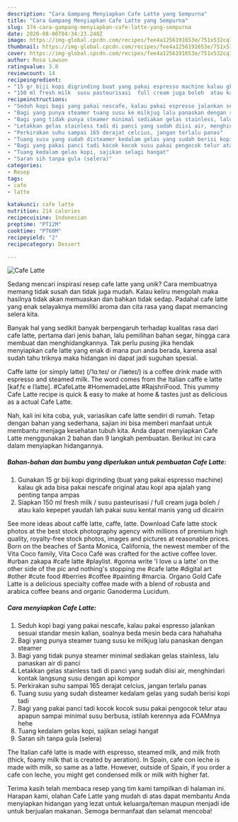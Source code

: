 ```yaml
---
description: "Cara Gampang Menyiapkan Cafe Latte yang Sempurna"
title: "Cara Gampang Menyiapkan Cafe Latte yang Sempurna"
slug: 374-cara-gampang-menyiapkan-cafe-latte-yang-sempurna
date: 2020-08-06T04:34:23.248Z
image: https://img-global.cpcdn.com/recipes/fee4a1256191653e/751x532cq70/cafe-latte-foto-resep-utama.jpg
thumbnail: https://img-global.cpcdn.com/recipes/fee4a1256191653e/751x532cq70/cafe-latte-foto-resep-utama.jpg
cover: https://img-global.cpcdn.com/recipes/fee4a1256191653e/751x532cq70/cafe-latte-foto-resep-utama.jpg
author: Rosa Lawson
ratingvalue: 3.8
reviewcount: 14
recipeingredient:
- "15 gr biji kopi digrinding buat yang pakai espresso machine kalau gk ada bisa pakai nescafe original atau kopi apa ajalah yang penting tanpa ampas"
- "150 ml fresh milk  susu pasteurisasi  full cream juga boleh  atau kalo kepepet yaudah lah pakai susu kental manis yang ud dicairin"
recipeinstructions:
- "Seduh kopi bagi yang pakai nescafe, kalau pakai espresso jalankan sesuai standar mesin kalian, soalnya beda mesin beda cara hahahaha"
- "Bagi yang punya steamer tuang susu ke milkjug lalu panaskan dengan steamer"
- "Bagi yang tidak punya steamer minimal sediakan gelas stainless, lalu panaskan air di panci"
- "Letakkan gelas stainless tadi di panci yang sudah diisi air, menghindari kontak langsung susu dengan api kompor"
- "Perkirakan suhu sampai 165 derajat celcius, jangan terlalu panas"
- "Tuang susu yang sudah disteamer kedalam gelas yang sudah berisi kopi tadi"
- "Bagi yang pakai panci tadi kocok kocok susu pakai pengocok telur atau apapun sampai minimal susu berbusa, istilah kerennya ada FOAMnya hehe"
- "Tuang kedalam gelas kopi, sajikan selagi hangat"
- "Saran sih tanpa gula (selera)"
categories:
- Resep
tags:
- cafe
- latte

katakunci: cafe latte 
nutrition: 214 calories
recipecuisine: Indonesian
preptime: "PT12M"
cooktime: "PT60M"
recipeyield: "2"
recipecategory: Dessert

---
```



![Cafe Latte](https://img-global.cpcdn.com/recipes/fee4a1256191653e/751x532cq70/cafe-latte-foto-resep-utama.jpg)

Sedang mencari inspirasi resep cafe latte yang unik? Cara membuatnya memang tidak susah dan tidak juga mudah. Kalau keliru mengolah maka hasilnya tidak akan memuaskan dan bahkan tidak sedap. Padahal cafe latte yang enak selayaknya memiliki aroma dan cita rasa yang dapat memancing selera kita.

Banyak hal yang sedikit banyak berpengaruh terhadap kualitas rasa dari cafe latte, pertama dari jenis bahan, lalu pemilihan bahan segar, hingga cara membuat dan menghidangkannya. Tak perlu pusing jika hendak menyiapkan cafe latte yang enak di mana pun anda berada, karena asal sudah tahu triknya maka hidangan ini dapat jadi suguhan spesial.

Caffe latte (or simply latte) (/ˈlɑːteɪ/ or /ˈlæteɪ/) is a coffee drink made with espresso and steamed milk. The word comes from the Italian caffè e latte [kafˌfɛ e lˈlatte]. #CafeLatte #HomemadeLatte #RajshriFood. This yummy Cafe Latte recipe is quick &amp; easy to make at home &amp; tastes just as delicious as a actual Cafe Latte.


Nah, kali ini kita coba, yuk, variasikan cafe latte sendiri di rumah. Tetap dengan bahan yang sederhana, sajian ini bisa memberi manfaat untuk membantu menjaga kesehatan tubuh kita. Anda dapat menyiapkan Cafe Latte menggunakan 2 bahan dan 9 langkah pembuatan. Berikut ini cara dalam menyiapkan hidangannya.

<!--inarticleads1-->

##### Bahan-bahan dan bumbu yang diperlukan untuk pembuatan Cafe Latte:

1. Gunakan 15 gr biji kopi digrinding (buat yang pakai espresso machine) kalau gk ada bisa pakai nescafe original atau kopi apa ajalah yang penting tanpa ampas
1. Siapkan 150 ml fresh milk / susu pasteurisasi / full cream juga boleh / atau kalo kepepet yaudah lah pakai susu kental manis yang ud dicairin


See more ideas about caffè latte, caffe, latte. Download Cafe latte stock photos at the best stock photography agency with millions of premium high quality, royalty-free stock photos, images and pictures at reasonable prices. Born on the beaches of Santa Monica, California, the newest member of the Vita Coco family, Vita Coco Café was crafted for the active coffee lover. #urban zakapa #cafe latte #playlist. #gonna write &#39;I love u a latte&#39; on the other side of the pic and nothing&#39;s stopping me #cafe latte #digital art #other #cute food #berries #coffee #painting #marcia. Organo Gold Cafe Latte is a delicious specialty coffee made with a blend of robusta and arabica coffee beans and organic Ganoderma Lucidum. 

<!--inarticleads2-->

##### Cara menyiapkan Cafe Latte:

1. Seduh kopi bagi yang pakai nescafe, kalau pakai espresso jalankan sesuai standar mesin kalian, soalnya beda mesin beda cara hahahaha
1. Bagi yang punya steamer tuang susu ke milkjug lalu panaskan dengan steamer
1. Bagi yang tidak punya steamer minimal sediakan gelas stainless, lalu panaskan air di panci
1. Letakkan gelas stainless tadi di panci yang sudah diisi air, menghindari kontak langsung susu dengan api kompor
1. Perkirakan suhu sampai 165 derajat celcius, jangan terlalu panas
1. Tuang susu yang sudah disteamer kedalam gelas yang sudah berisi kopi tadi
1. Bagi yang pakai panci tadi kocok kocok susu pakai pengocok telur atau apapun sampai minimal susu berbusa, istilah kerennya ada FOAMnya hehe
1. Tuang kedalam gelas kopi, sajikan selagi hangat
1. Saran sih tanpa gula (selera)


The Italian café latte is made with espresso, steamed milk, and milk froth (thick, foamy milk that is created by aeration). In Spain, cafe con leche is made with milk, so same as a latte. However, outside of Spain, if you order a cafe con leche, you might get condensed milk or milk with higher fat. 

Terima kasih telah membaca resep yang tim kami tampilkan di halaman ini. Harapan kami, olahan Cafe Latte yang mudah di atas dapat membantu Anda menyiapkan hidangan yang lezat untuk keluarga/teman maupun menjadi ide untuk berjualan makanan. Semoga bermanfaat dan selamat mencoba!
